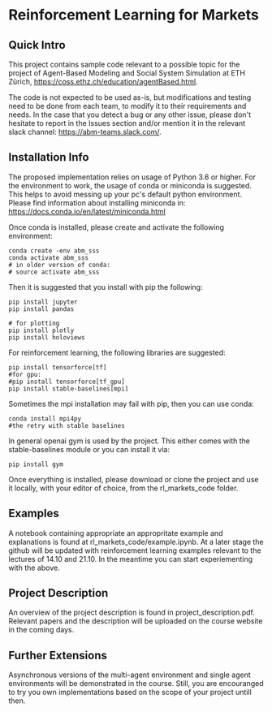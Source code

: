 # Reinforcement Learning for Markets

## Quick Intro
This project contains sample code relevant to a possible topic for the project of Agent-Based Modeling and Social System Simulation at ETH Zürich, https://coss.ethz.ch/education/agentBased.html.

The code is not expected to be used as-is, but modifications and testing need to be done from each team, to modify it to their requirements and needs. 
In the case that you detect a bug or any other issue, please don't hesitate to report in the Issues section and/or mention it in the relevant slack channel:
https://abm-teams.slack.com/.

## Installation Info
The proposed implementation relies on usage of Python 3.6 or higher.
For the environment to work, the usage of conda or miniconda is suggested.
This helps to avoid messing up your pc's default python environment. 
Please find information about installing miniconda in:
https://docs.conda.io/en/latest/miniconda.html

Once conda is installed, please create and activate the following environment:

```
conda create -env abm_sss
conda activate abm_sss
# in older version of conda: 
# source activate abm_sss
```

Then it is suggested that you install with pip the following:
```
pip install jupyter
pip install pandas

# for plotting
pip install plotly
pip install holoviews
```

For reinforcement learning, the following libraries are suggested:
```
pip install tensorforce[tf]
#for gpu: 
#pip install tensorforce[tf_gpu]
pip install stable-baselines[mpi]
```

Sometimes the mpi installation may fail with pip, then you can use conda:
```
conda install mpi4py
#the retry with stable baselines
```
In general openai gym is used by the project. This either comes with the stable-baselines module or you can install it via:
```
pip install gym
```

Once everything is installed, please download or clone the project and use it locally, with your editor of choice, from the rl_markets_code folder.

## Examples
A notebook containing appropriate an appropritate example and explanations is found at rl_markets_code/example.ipynb.
At a later stage the github will be updated with reinforcement learning examples relevant to the lectures of 14.10 and 21.10. 
In the meantime you can start experiementing with the above. 

## Project Description
An overview of the project description is found in project_description.pdf.
Relevant papers and the description will be uploaded on the course website in the coming days.

## Further Extensions
Asynchronous versions of the multi-agent environment and single agent environments will be demonstrated in the course. 
Still, you are encouranged to try you own implementations based on the scope of your project untill then. 
